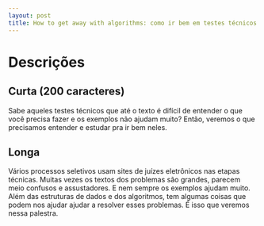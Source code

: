 ```yaml
---
layout: post
title: How to get away with algorithms: como ir bem em testes técnicos de processos seletivos com juízes eletrônicos
---
```


# Descrições

## Curta (200 caracteres)
Sabe aqueles testes técnicos que até o texto é difícil de entender o que você precisa fazer e os exemplos não ajudam muito?
Então, veremos o que precisamos entender e estudar pra ir bem neles.

## Longa
Vários processos seletivos usam sites de juízes eletrônicos nas etapas técnicas.
Muitas vezes os textos dos problemas são grandes, parecem meio confusos e assustadores. E nem sempre os exemplos ajudam muito.
Além das estruturas de dados e dos algoritmos, tem algumas coisas que podem nos ajudar ajudar a resolver esses problemas. 
É isso que veremos nessa palestra.
